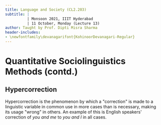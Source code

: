 ```yaml
---
title: Language and Society (CL2.203)
subtitle: |
          | Monsoon 2021, IIIT Hyderabad
          | 11 October, Monday (Lecture 13)
author: Taught by Prof. Dipti Misra Sharma
header-includes:
- \newfontfamily\devanagarifont{KohinoorDevanagari-Regular}
---
```


# Quantitative Sociolinguistics Methods (contd.)
## Hypercorrection
Hypercorrection is the phenomenon by which a "correction" is made to a linguistic variable in common use in more cases than is necessary, making its usage "wrong" in others. An example of this is English speakers' correction of *you and me* to *you and I* in all cases.
